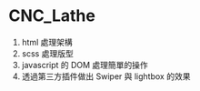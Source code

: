 # CNC_Lathe

<ol>
  <li>html 處理架構</li>
  <li>scss 處理版型</li>
  <li>javascript 的 DOM 處理簡單的操作</li>
  <li>透過第三方插件做出 Swiper 與 lightbox 的效果</li>
</ol>
